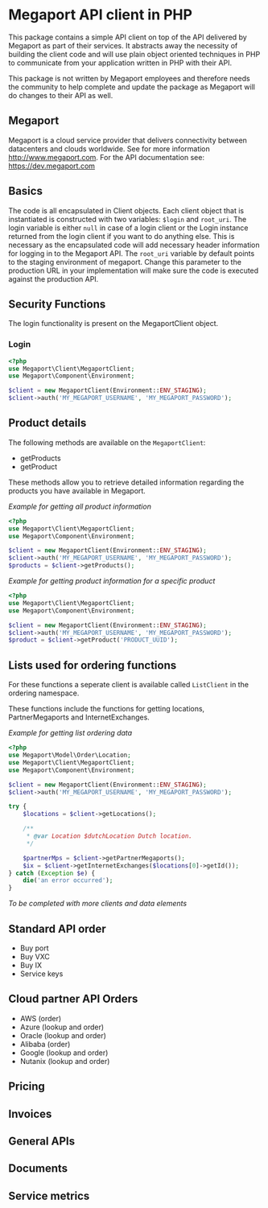 # Megaport API client in PHP
This package contains a simple API client on top of the API delivered by Megaport as part of their services.
It abstracts away the necessity of building the client code and will use plain object oriented techniques 
in PHP to communicate from your application written in PHP with their API.

This package is not written by Megaport employees and therefore needs the community to help complete and
update the package as Megaport will do changes to their API as well.

## Megaport
Megaport is a cloud service provider that delivers connectivity between datacenters and clouds worldwide.
See for more information http://www.megaport.com. For the API documentation see: https://dev.megaport.com

## Basics
The code is all encapsulated in Client objects. Each client object that is instantiated is constructed with
two variables: `$login` and `root_uri`. The login variable is either `null` in case of a login client or the 
Login instance returned from the login client if you want to do anything else. This is necessary as the
encapsulated code will add necessary header information for logging in to the Megaport API.
The `root_uri` variable by default points to the staging environment of megaport. Change this parameter to
the production URL in your implementation will make sure the code is executed against the production API.

## Security Functions

The login functionality is present on the MegaportClient object.

### Login
```php
<?php
use Megaport\Client\MegaportClient;
use Megaport\Component\Environment;

$client = new MegaportClient(Environment::ENV_STAGING);
$client->auth('MY_MEGAPORT_USERNAME', 'MY_MEGAPORT_PASSWORD');
```

## Product details
The following methods are available on the `MegaportClient`:
* getProducts
* getProduct

These methods allow you to retrieve detailed information regarding the products you have available in Megaport.

*Example for getting all product information*
```php
<?php
use Megaport\Client\MegaportClient;
use Megaport\Component\Environment;

$client = new MegaportClient(Environment::ENV_STAGING);
$client->auth('MY_MEGAPORT_USERNAME', 'MY_MEGAPORT_PASSWORD');
$products = $client->getProducts();
```

*Example for getting product information for a specific product*
```php
<?php
use Megaport\Client\MegaportClient;
use Megaport\Component\Environment;

$client = new MegaportClient(Environment::ENV_STAGING);
$client->auth('MY_MEGAPORT_USERNAME', 'MY_MEGAPORT_PASSWORD');
$product = $client->getProduct('PRODUCT_UUID');
```


## Lists used for ordering functions
For these functions a seperate client is available called `ListClient` in the ordering namespace.

These functions include the functions for getting locations, PartnerMegaports and InternetExchanges.

*Example for getting list ordering data*
```php
<?php
use Megaport\Model\Order\Location;
use Megaport\Client\MegaportClient;
use Megaport\Component\Environment;

$client = new MegaportClient(Environment::ENV_STAGING);
$client->auth('MY_MEGAPORT_USERNAME', 'MY_MEGAPORT_PASSWORD');

try {
    $locations = $client->getLocations();

    /**
     * @var Location $dutchLocation Dutch location.
     */

    $partnerMps = $client->getPartnerMegaports();
    $ix = $client->getInternetExchanges($locations[0]->getId());
} catch (Exception $e) {
    die('an error occurred');
}
```

*To be completed with more clients and data elements*

## Standard API order

* Buy port
* Buy VXC
* Buy IX
* Service keys


## Cloud partner API Orders

* AWS (order)
* Azure (lookup and order)
* Oracle (lookup and order)
* Alibaba (order)
* Google (lookup and order) 
* Nutanix (lookup and order)

## Pricing

## Invoices

## General APIs

## Documents

## Service metrics